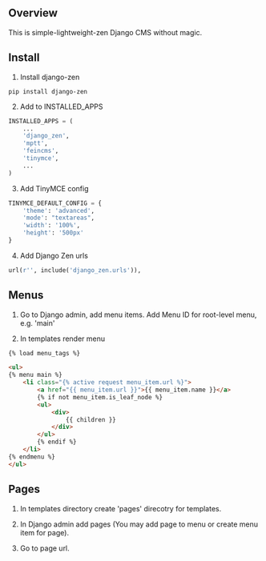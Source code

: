 Overview
----------

This is simple-lightweight-zen Django CMS without magic.


Install
-------------

1. Install django-zen
```shell
pip install django-zen
```

2. Add to INSTALLED_APPS
```python
INSTALLED_APPS = (
    ...
    'django_zen',
    'mptt',
    'feincms',
    'tinymce',
    ...
)
```

3. Add TinyMCE config
```python
TINYMCE_DEFAULT_CONFIG = {
    'theme': 'advanced',
    'mode': "textareas",
    'width': '100%',
    'height': '500px'
}
```

4. Add Django Zen urls
```python
url(r'', include('django_zen.urls')),
```

Menus
---------

1. Go to Django admin, add menu items. Add Menu ID for root-level menu, e.g. 'main'

2. In templates render menu
```html
{% load menu_tags %}

<ul>
{% menu main %}
    <li class="{% active request menu_item.url %}">
        <a href="{{ menu_item.url }}">{{ menu_item.name }}</a>
        {% if not menu_item.is_leaf_node %}
        <ul>
            <div>
                {{ children }}
            </div>
        </ul>
        {% endif %}
    </li>
{% endmenu %}
</ul>
```

Pages
----------

1. In templates directory create 'pages' direcotry for templates.

2. In Django admin add pages (You may add page to menu or create menu item for page).

3. Go to page url.
